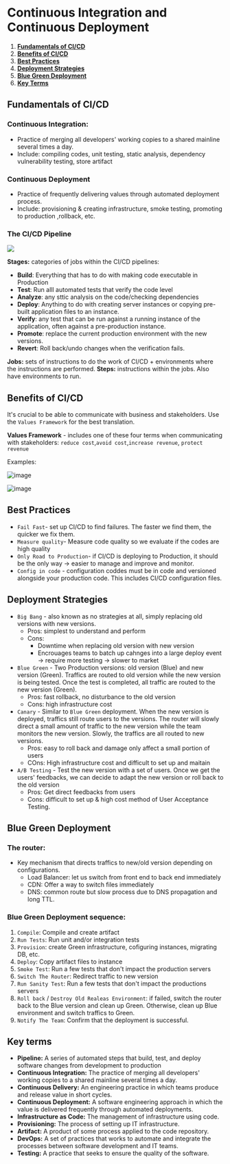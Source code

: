 # Continuous Integration and Continuous Deployment

1. **[Fundamentals of CI/CD](#fundamentals-of-ci/cd)**
2. **[Benefits of CI/CD](#benefits-of-ci/cd)**
3. **[Best Practices](#best-practices)**
4. **[Deployment Strategies](#deployment-strategies)**
5. **[Blue Green Deployment](#blue-green)**
6. **[Key Terms](#key-terms)**

## <a id="fundamentals-of-ci/cd"></a>Fundamentals of CI/CD
### Continuous Integration:
- Practice of merging all developers' working copies to a shared mainline several times a day.
- Include: compiling codes, unit testing, static analysis, dependency vulnerability testing, store artifact

### Continuous Deployment
- Practice of frequently delivering values through automated deployment process.
- Include: provisioning & creating infrastructure, smoke testing, promoting to production ,rollback, etc.

### The CI/CD Pipeline

![](https://video.udacity-data.com/topher/2020/July/5f0c9a06_screen-shot-2020-07-13-at-10.26.22-am/screen-shot-2020-07-13-at-10.26.22-am.png)

**Stages:** categories of jobs within the CI/CD pipelines:
- **Build**: Everything that has to do with making code executable in Production
- **Test**: Run alll automated tests that verify the code level
- **Analyze**: any sttic analysis on the code/checking dependencies
- **Deploy**: Anything to do with creating server instances or copying pre-built application files to an instance.
- **Verify**: any test that can be run against a running instance of the application, often against a pre-production instance.
- **Promote**: replace the current production environment with the new versions.
- **Revert**: Roll back/undo changes when the verification fails.

**Jobs:** sets of instructions to do the work of CI/CD + environments where the instructions are performed.
**Steps:** instructions within the jobs. Also have environments to run.

## <a id="benefits-of-ci/cd"></a>Benefits of CI/CD
It's crucial to be able to communicate with business and stakeholders. Use the `Values Framework` for the best translation.

**Values Framework** - includes one of these four terms when communicating with stakeholders: `reduce cost`,`avoid cost`,`increase revenue`, `protect revenue`

Examples:

![image](https://github.com/user-attachments/assets/d79fc0a6-bacd-4bc4-9622-c95417126398)

![image](https://github.com/user-attachments/assets/921158b1-a625-48f0-b0a7-e42810809816)

## <a id="best-practices"></a>Best Practices
- `Fail Fast`- set up CI/CD to find failures. The faster we find them, the quicker we fix them.
- `Measure quality`- Measure code quality so we evaluate if the codes are high quality
- `Only Road to Production`- if CI/CD is deploying to Production, it should be the only way -> easier to manage and improve and monitor.
- `Config in code` - configuration coddes must be in code and versioned alongside your production code. This includes CI/CD configuration files.


## <a id="deployment-strategies"></a>Deployment Strategies
- `Big Bang` - also known as no strategies at all, simply replacing old versions with new versions.
  - Pros: simplest to understand and perform
  - Cons:
      - Downtime when replacing old version with new version
      - Encrouages teams to batch up cahnges into a large deploy event -> require more testing -> slower to market
- `Blue Green` - Two Production versions: old version (Blue) and new version (Green). Traffics are routed to old version while the new version is being tested. Once the test is completed, all traffic are routed to the new version (Green).
  - Pros: fast rollback, no disturbance to the old version
  - Cons: high infrastructure cost
- `Canary` - Similar to `Blue Green` deployment. When the new version is deployed, traffics still route users to the versions. The router will slowly direct a small amount of traffic to the new version while the team monitors the new version. Slowly, the traffics are all routed to new versions.
  - Pros: easy to roll back and damage only affect a small portion of users
  - COns: High infrastructure cost and difficult to set up and maitain
- `A/B Testing` - Test the new version with a set of users. Once we get the users' feedbacks, we can decide to adapt the new version or roll back to the old version
  - Pros: Get direct feedbacks from users
  - Cons: difficult to set up & high cost method of User Acceptance Testing.

## <a id="blue-green"></a>Blue Green Deployment
### The router: 
- Key mechanism that directs traffics to new/old version depending on configurations.
    - Load Balancer: let us switch from front end to back end immediately
    - CDN: Offer a way to switch files immediately
    - DNS: common route but slow process due to DNS propagation and long TTL.
### Blue Green Deployment sequence:
1. `Compile`: Compile and create artifact
2. `Run Tests`: Run unit and/or integration tests
3. `Provision`: create Green infrastructure, cofiguring instances, migrating DB, etc.
4. `Deploy`: Copy artifact files to instance
5. `Smoke Test`: Run a few tests that don't impact the production servers
6. `Switch The Router`: Redirect traffic to new version
7. `Run Sanity Test`: Run a few tests that don't impact the productions servers
8. `Roll back` / `Destroy Old Realeas Environment`: if failed, switch the router back to the Blue version and clean up Green. Otherwise, clean up Blue environment and switch traffics to Green.
9. `Notify The Team`: Confirm that the deployment is successful.

## <a id="key-terms"></a>Key terms
- **Pipeline:** A series of automated steps that build, test, and deploy software changes from development to production
- **Continuous Integration:** The practice of merging all developers' working copies to a shared mainline several times a day.
- **Continuous Delivery:** An engineering practice in which teams produce and release value in short cycles.
- **Continuous Deployment:** A software engineering approach in which the value is delivered frequently through automated deployments.
- **Infrastructure as Code:** The management of infrastructure using code.
- **Provisioning:** The process of setting up IT infrastructure.
- **Artifact:** A product of some process applied to the code repository.
- **DevOps:** A set of practices that works to automate and integrate the processes between software development and IT teams.
- **Testing:** A practice that seeks to ensure the quality of the software.
